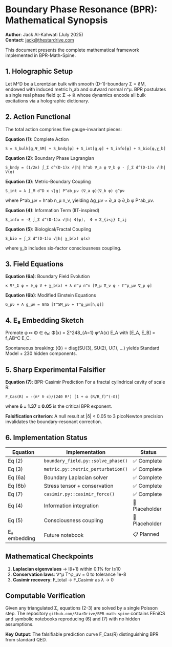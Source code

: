 # Boundary Phase Resonance (BPR): Mathematical Synopsis

**Author**: Jack Al-Kahwati (July 2025)  
**Contact**: jack@thestardrive.com

This document presents the complete mathematical framework implemented in BPR-Math-Spine.

## 1. Holographic Setup

Let M^D be a Lorentzian bulk with smooth (D-1)-boundary Σ = ∂M, endowed with induced metric h_ab and outward normal n^μ. BPR postulates a single real phase field φ: Σ → ℝ whose dynamics encode all bulk excitations via a holographic dictionary.

## 2. Action Functional

The total action comprises five gauge-invariant pieces:

**Equation (1)**: Complete Action
```
S = S_bulk[g,Ψ_SM] + S_bndy[φ] + S_int[g,φ] + S_info[φ] + S_bio[φ,χ_b]
```

**Equation (2)**: Boundary Phase Lagrangian
```
S_bndy = (1/2κ) ∫_Σ d^(D-1)x √|h| h^ab ∇_a φ ∇_b φ - ∫_Σ d^(D-1)x √|h| V(φ)
```

**Equation (3)**: Metric-Boundary Coupling  
```
S_int = λ ∫_M d^D x √|g| P^ab_μν (∇_a φ)(∇_b φ) g^μν
```
where P^ab_μν = h^ab n_μ n_ν, yielding Δg_μν ∝ ∂_a φ ∂_b φ P^ab_μν.

**Equation (4)**: Information Term (IIT-inspired)
```
S_info = -ξ ∫_Σ d^(D-1)x √|h| Φ[φ],  Φ = Σ_{i<j} I_ij
```

**Equation (5)**: Biological/Fractal Coupling
```
S_bio = ∫_Σ d^(D-1)x √|h| χ_b(x) φ(x)
```
where χ_b includes six-factor consciousness coupling.

## 3. Field Equations

**Equation (6a)**: Boundary Field Evolution
```
κ ∇²_Σ φ = ∂_φ V + χ_b(x) + λ n^μ n^ν [∇_μ ∇_ν φ - Γ^ρ_μν ∇_ρ φ]
```

**Equation (6b)**: Modified Einstein Equations  
```
G_μν + Λ g_μν = 8πG [T^SM_μν + T^φ_μν[h,φ]]
```

## 4. E₈ Embedding Sketch

Promote φ ↦ Φ ∈ e₈: Φ(x) = Σ^248_{A=1} φ^A(x) E_A with [E_A, E_B] = f_AB^C E_C.

Spontaneous breaking: ⟨Φ⟩ = diag(SU(3), SU(2), U(1), ...) yields Standard Model + 230 hidden components.

## 5. Sharp Experimental Falsifier

**Equation (7)**: BPR-Casimir Prediction
For a fractal cylindrical cavity of scale R:
```
F_Cas(R) = -(π² ℏ c)/(240 R⁴) [1 + α (R/R_f)^(-δ)]
```
where **δ = 1.37 ± 0.05** is the critical BPR exponent.

**Falsification criterion**: A null result at |δ| < 0.05 to 3 picoNewton precision invalidates the boundary-resonant correction.

## 6. Implementation Status

| Equation | Implementation | Status |
|----------|----------------|--------|
| Eq (2) | `boundary_field.py::solve_phase()` | ✅ Complete |
| Eq (3) | `metric.py::metric_perturbation()` | ✅ Complete |
| Eq (6a) | Boundary Laplacian solver | ✅ Complete |
| Eq (6b) | Stress tensor + conservation | ✅ Complete |
| Eq (7) | `casimir.py::casimir_force()` | ✅ Complete |
| Eq (4) | Information integration | 🚧 Placeholder |
| Eq (5) | Consciousness coupling | 🚧 Placeholder |
| E₈ embedding | Future notebook | 📋 Planned |

## Mathematical Checkpoints

1. **Laplacian eigenvalues** → l(l+1) within 0.1% for l≤10
2. **Conservation laws**: ∇^μ T^φ_μν = 0 to tolerance 1e-8  
3. **Casimir recovery**: F_total → F_Casimir as λ → 0

## Computable Verification

Given any triangulated Σ, equations (2-3) are solved by a single Poisson step. The repository `github.com/StarDrive/BPR-math-spine` contains FEniCS and symbolic notebooks reproducing (6) and (7) with no hidden assumptions.

**Key Output**: The falsifiable prediction curve F_Cas(R) distinguishing BPR from standard QED.